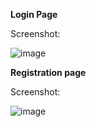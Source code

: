 **Login Page**

Screenshot:

![image](https://github.com/sshyta/form-registration/assets/86688897/19949761-a152-4d50-967f-c6ea74a6143e)

**Registration page**

Screenshot:

![image](https://github.com/sshyta/form-registration/assets/86688897/a9445858-ba76-4db0-b871-146fb2cff7ba)
